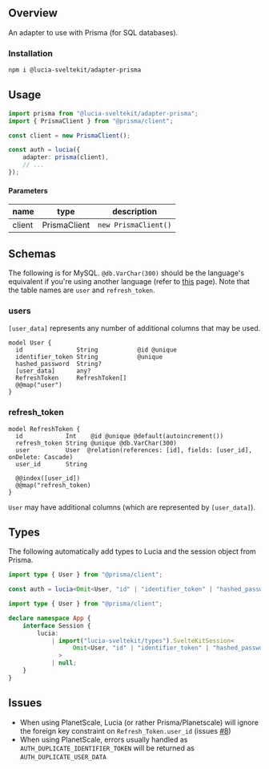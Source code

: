 ## Overview

An adapter to use with Prisma (for SQL databases).

### Installation

```bash
npm i @lucia-sveltekit/adapter-prisma
```

## Usage

```ts
import prisma from "@lucia-sveltekit/adapter-prisma";
import { PrismaClient } from "@prisma/client";

const client = new PrismaClient();

const auth = lucia({
    adapter: prisma(client),
    // ...
});
```

#### Parameters

| name   | type         | description          |
| ------ | ------------ | -------------------- |
| client | PrismaClient | `new PrismaClient()` |

## Schemas

The following is for MySQL. `@db.VarChar(300)` should be the language's equivalent if you're using another language (refer to [this](https://www.prisma.io/docs/reference/api-reference/prisma-schema-reference#string) page). Note that the table names are `user` and `refresh_token`.

### users

`[user_data]` represents any number of additional columns that may be used.

```http
model User {
  id               String           @id @unique
  identifier_token String           @unique
  hashed_password  String?
  [user_data]      any?
  RefreshToken     RefreshToken[]
  @@map("user")
}
```

### refresh_token

```http
model RefreshToken {
  id            Int    @id @unique @default(autoincrement())
  refresh_token String @unique @db.VarChar(300)
  user          User  @relation(references: [id], fields: [user_id], onDelete: Cascade)
  user_id       String

  @@index([user_id])
  @@map("refresh_token)
}
```

`User` may have additional columns (which are represented by `[user_data]`).

## Types

The following automatically add types to Lucia and the session object from Prisma.

```ts
import type { User } from "@prisma/client";

const auth = lucia<Omit<User, "id" | "identifier_token" | "hashed_password">>();
```

```ts
import type { User } from "@prisma/client";

declare namespace App {
    interface Session {
        lucia:
            | import("lucia-sveltekit/types").SvelteKitSession<
                  Omit<User, "id" | "identifier_token" | "hashed_password">
              >
            | null;
    }
}
```

## Issues

-   When using PlanetScale, Lucia (or rather Prisma/Planetscale) will ignore the foreign key constraint on `Refresh_Token.user_id` (issues [#8](https://github.com/pilcrowOnPaper/lucia-sveltekit/issues/8))
-   When using PlanetScale, errors usually handled as `AUTH_DUPLICATE_IDENTIFIER_TOKEN` will be returned as `AUTH_DUPLICATE_USER_DATA`
